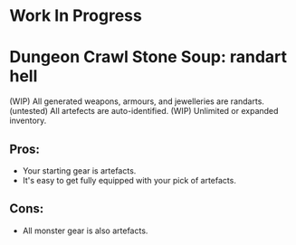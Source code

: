 # Work In Progress

# Dungeon Crawl Stone Soup: randart hell

(WIP) All generated weapons, armours, and jewelleries are randarts.
(untested) All artefects are auto-identified.
(WIP) Unlimited or expanded inventory.

## Pros:

* Your starting gear is artefacts.
* It's easy to get fully equipped with your pick of artefacts.

## Cons:

* All monster gear is also artefacts.
